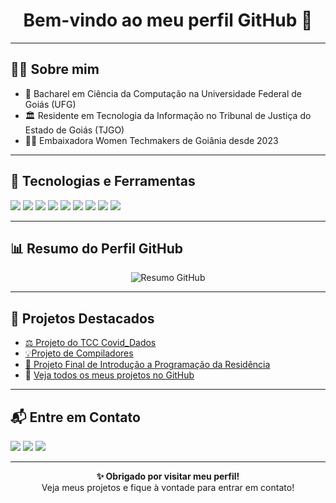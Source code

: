 <h1 align="center">Bem-vindo ao meu perfil GitHub 👋</h1>

---

## 🙋‍♂️ Sobre mim

- 🧠 Bacharel em Ciência da Computação na Universidade Federal de Goiás (UFG)  
- 🏛️ Residente em Tecnologia da Informação no Tribunal de Justiça do Estado de Goiás (TJGO)  
- 👨‍🏫 Embaixadora Women Techmakers de Goiânia desde 2023

---

## 🚀 Tecnologias e Ferramentas

<p>
  <img src="https://img.shields.io/badge/Python-3670A0?style=for-the-badge&logo=python&logoColor=ffdd54" />
  <img src="https://custom-icon-badges.demolab.com/badge/ETL-9370DB?logo=etl-logo&logoColor=fff" />
  <img src="https://img.shields.io/badge/Google%20Colab-F9AB00?logo=googlecolab&logoColor=fff" />
  <img src="https://img.shields.io/badge/Pandas-150458?logo=pandas&logoColor=fff" />
  <img src="https://custom-icon-badges.demolab.com/badge/Power%20BI-F1C912?logo=power-bi&logoColor=fff" />
  <img src="https://img.shields.io/badge/WordPress-%2321759B.svg?logo=wordpress&logoColor=white" />
  <img src="https://img.shields.io/badge/Postgres-%23316192.svg?logo=postgresql&logoColor=white" />
  <img src="https://custom-icon-badges.demolab.com/badge/Oracle-F80000?logo=oracle&logoColor=fff" />
  <img src="https://custom-icon-badges.demolab.com/badge/Oracle-F80000?logo=oracle&logoColor=fff" />
</p>


---

## 📊 Resumo do Perfil GitHub

<p align="center">
  <img src="https://github-profile-summary-cards.vercel.app/api/cards/profile-details?username=laysfreitas&theme=2077" alt="Resumo GitHub"/>
</p>

---

## 📂 Projetos Destacados

- [⚖️ Projeto do TCC Covid_Dados](https://github.com/laysfreitas/Covid_Dados.git)  
- [💡Projeto de Compiladores](https://github.com/laysfreitas/Compiladores.git)  
- [🚌 Projeto Final de Introdução a Programação da Residência](https://github.com/laysfreitas/Projeto-Final-de-Curso---IP-Resid-ncia.git)   
- 🔗 [Veja todos os meus projetos no GitHub](https://github.com/laysfreitas?tab=repositories)

---

## 📬 Entre em Contato

<p>
  <a href="https://www.linkedin.com/in/lays-de-freitas-melo-212a2818b/"><img src="https://img.shields.io/badge/-LinkedIn-0077B5?style=for-the-badge&logo=linkedin&logoColor=white"/></a>
  <a href="mailto:laysdefreitasmelo@gmail.com"><img src="https://img.shields.io/badge/-Email-D14836?style=for-the-badge&logo=gmail&logoColor=white"/></a>
  <a href="https://www.instagram.com/laysfreitas.m/"><img src="https://img.shields.io/badge/-Instagram-E4405F?style=for-the-badge&logo=instagram&logoColor=white"/></a>
</p>

---
<p align="center">
  <strong>✨ Obrigado por visitar meu perfil!</strong><br/>
  Veja meus projetos e fique à vontade para entrar em contato!
</p>
